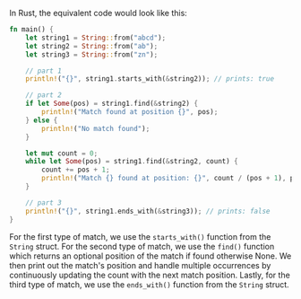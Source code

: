 In Rust, the equivalent code would look like this:

```rust
fn main() {
    let string1 = String::from("abcd");
    let string2 = String::from("ab");
    let string3 = String::from("zn");

    // part 1
    println!("{}", string1.starts_with(&string2)); // prints: true

    // part 2
    if let Some(pos) = string1.find(&string2) {
        println!("Match found at position {}", pos);
    } else {
        println!("No match found");
    }

    let mut count = 0;
    while let Some(pos) = string1.find(&string2, count) {
        count += pos + 1;
        println!("Match {} found at position: {}", count / (pos + 1), pos);
    }

    // part 3
    println!("{}", string1.ends_with(&string3)); // prints: false
}
```

For the first type of match, we use the `starts_with()` function from the `String` struct. For the second type of match, we use the `find()` function which returns an optional position of the match if found otherwise None. We then print out the match's position and handle multiple occurrences by continuously updating the count with the next match position. Lastly, for the third type of match, we use the `ends_with()` function from the `String` struct.
